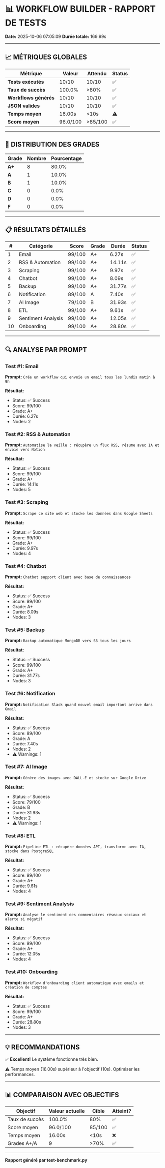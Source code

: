 # 📊 WORKFLOW BUILDER - RAPPORT DE TESTS

**Date:** 2025-10-06 07:05:09
**Durée totale:** 169.99s

---

## 📈 MÉTRIQUES GLOBALES

| Métrique | Valeur | Attendu | Status |
|----------|--------|---------|--------|
| **Tests exécutés** | 10/10 | 10/10 | ✅ |
| **Taux de succès** | 100.0% | >80% | ✅ |
| **Workflows générés** | 10/10 | 10/10 | ✅ |
| **JSON valides** | 10/10 | 10/10 | ✅ |
| **Temps moyen** | 16.00s | <10s | ⚠️ |
| **Score moyen** | 96.0/100 | >85/100 | ✅ |

---

## 🎯 DISTRIBUTION DES GRADES

| Grade | Nombre | Pourcentage |
|-------|--------|-------------|
| **A+** | 8 | 80.0% |
| **A** | 1 | 10.0% |
| **B** | 1 | 10.0% |
| **C** | 0 | 0.0% |
| **D** | 0 | 0.0% |
| **F** | 0 | 0.0% |

---

## 📋 RÉSULTATS DÉTAILLÉS

| # | Catégorie | Score | Grade | Durée | Status |
|---|-----------|-------|-------|-------|--------|
| 1 | Email | 99/100 | A+ | 6.27s | ✅ |
| 2 | RSS & Automation | 99/100 | A+ | 14.11s | ✅ |
| 3 | Scraping | 99/100 | A+ | 9.97s | ✅ |
| 4 | Chatbot | 99/100 | A+ | 8.09s | ✅ |
| 5 | Backup | 99/100 | A+ | 31.77s | ✅ |
| 6 | Notification | 89/100 | A | 7.40s | ✅ |
| 7 | AI Image | 79/100 | B | 31.93s | ✅ |
| 8 | ETL | 99/100 | A+ | 9.61s | ✅ |
| 9 | Sentiment Analysis | 99/100 | A+ | 12.05s | ✅ |
| 10 | Onboarding | 99/100 | A+ | 28.80s | ✅ |

---

## 🔍 ANALYSE PAR PROMPT


### Test #1: Email

**Prompt:** `Crée un workflow qui envoie un email tous les lundis matin à 9h`

**Résultat:**
- Status: ✅ Success
- Score: 99/100
- Grade: A+
- Durée: 6.27s
- Nodes: 2

### Test #2: RSS & Automation

**Prompt:** `Automatise la veille : récupère un flux RSS, résume avec IA et envoie vers Notion`

**Résultat:**
- Status: ✅ Success
- Score: 99/100
- Grade: A+
- Durée: 14.11s
- Nodes: 5

### Test #3: Scraping

**Prompt:** `Scrape ce site web et stocke les données dans Google Sheets`

**Résultat:**
- Status: ✅ Success
- Score: 99/100
- Grade: A+
- Durée: 9.97s
- Nodes: 4

### Test #4: Chatbot

**Prompt:** `Chatbot support client avec base de connaissances`

**Résultat:**
- Status: ✅ Success
- Score: 99/100
- Grade: A+
- Durée: 8.09s
- Nodes: 3

### Test #5: Backup

**Prompt:** `Backup automatique MongoDB vers S3 tous les jours`

**Résultat:**
- Status: ✅ Success
- Score: 99/100
- Grade: A+
- Durée: 31.77s
- Nodes: 3

### Test #6: Notification

**Prompt:** `Notification Slack quand nouvel email important arrive dans Gmail`

**Résultat:**
- Status: ✅ Success
- Score: 89/100
- Grade: A
- Durée: 7.40s
- Nodes: 2
- ⚠️ Warnings: 1

### Test #7: AI Image

**Prompt:** `Génère des images avec DALL-E et stocke sur Google Drive`

**Résultat:**
- Status: ✅ Success
- Score: 79/100
- Grade: B
- Durée: 31.93s
- Nodes: 2
- ⚠️ Warnings: 1

### Test #8: ETL

**Prompt:** `Pipeline ETL : récupère données API, transforme avec IA, stocke dans PostgreSQL`

**Résultat:**
- Status: ✅ Success
- Score: 99/100
- Grade: A+
- Durée: 9.61s
- Nodes: 4

### Test #9: Sentiment Analysis

**Prompt:** `Analyse le sentiment des commentaires réseaux sociaux et alerte si négatif`

**Résultat:**
- Status: ✅ Success
- Score: 99/100
- Grade: A+
- Durée: 12.05s
- Nodes: 4

### Test #10: Onboarding

**Prompt:** `Workflow d'onboarding client automatique avec emails et création de comptes`

**Résultat:**
- Status: ✅ Success
- Score: 99/100
- Grade: A+
- Durée: 28.80s
- Nodes: 3

---

## 💡 RECOMMANDATIONS

✅ **Excellent!** Le système fonctionne très bien.

⚠️ Temps moyen (16.00s) supérieur à l'objectif (10s). Optimiser les performances.

---

## 📊 COMPARAISON AVEC OBJECTIFS

| Objectif | Valeur actuelle | Cible | Atteint? |
|----------|-----------------|-------|----------|
| Taux de succès | 100.0% | 80% | ✅ |
| Score moyen | 96.0/100 | 85/100 | ✅ |
| Temps moyen | 16.00s | <10s | ❌ |
| Grades A+/A | 9 | >70% | ✅ |

---

**Rapport généré par test-benchmark.py**
